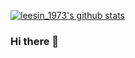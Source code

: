 [![leesin_1973's github stats](https://github-readme-stats.vercel.app/api?username=GitlXl&show_icons=true)](https://github.com/GitlXl/fgzz)

### Hi there 👋

<!--
**GitlXl/GitlXl** is a ✨ _special_ ✨ repository because its `README.md` (this file) appears on your GitHub profile.

Here are some ideas to get you started:

- 🔭 I’m currently working on ...
- 🌱 I’m currently learning ...
- 👯 I’m looking to collaborate on ...
- 🤔 I’m looking for help with ...
- 💬 Ask me about ...
- 📫 How to reach me: ...
- 😄 Pronouns: ...
- ⚡ Fun fact: ...
-->
